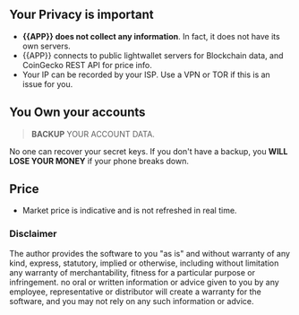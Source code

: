 ## Your Privacy is important

- **{{APP}} does not collect any information**. In fact, it does not have its own servers.
- {{APP}} connects to public lightwallet servers
for Blockchain data, and CoinGecko REST API for price info.
- Your IP can be recorded by your ISP. Use a VPN or TOR if this is an issue for you.

## You Own your accounts

> **BACKUP** YOUR ACCOUNT DATA. 
 
No one can recover your secret
keys. If you don't have a backup, you **WILL LOSE YOUR MONEY** if your phone breaks down.

## Price

- Market price is indicative and is not refreshed in real time.

### Disclaimer
The author provides the software to you "as is" and without warranty of any kind, express, statutory, 
implied or otherwise, including without limitation any warranty of merchantability, 
fitness for a particular purpose or infringement. no oral or written information or 
advice given to you by any employee, representative or distributor will create a warranty 
for the software, and you may not rely on any such information or advice.

  